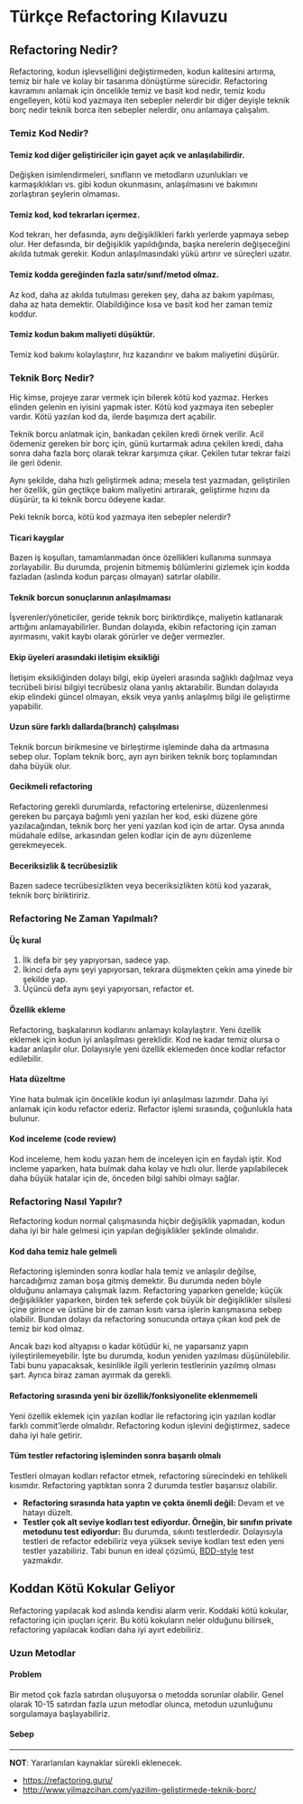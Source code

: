 # Türkçe Refactoring Kılavuzu

## Refactoring Nedir?

Refactoring, kodun işlevselliğini değiştirmeden, kodun kalitesini artırma, temiz bir hale ve kolay bir tasarıma dönüştürme sürecidir. Refactoring kavramını anlamak için öncelikle temiz ve basit kod nedir, temiz kodu engelleyen, kötü kod yazmaya iten sebepler nelerdir bir diğer deyişle teknik borç nedir teknik borca iten sebepler nelerdir, onu anlamaya çalışalım.

### Temiz Kod Nedir?

#### Temiz kod diğer geliştiriciler için gayet açık ve anlaşılabilirdir. 

Değişken isimlendirmeleri, sınıfların ve metodların uzunlukları ve karmaşıklıkları vs. gibi kodun okunmasını, anlaşılmasını ve bakımını zorlaştıran şeylerin olmaması.

#### Temiz kod, kod tekrarları içermez.

Kod tekrarı, her defasında, aynı değişiklikleri farklı yerlerde yapmaya sebep olur. Her defasında, bir değişiklik yapıldığında, başka nerelerin değişeceğini akılda tutmak gerekir. Kodun anlaşılmasındaki yükü artırır ve süreçleri uzatır.

#### Temiz kodda gereğinden fazla satır/sınıf/metod olmaz.

Az kod, daha az akılda tutulması gereken şey, daha az bakım yapılması, daha az hata demektir. Olabildiğince kısa ve basit kod her zaman temiz koddur.

#### Temiz kodun bakım maliyeti düşüktür.

Temiz kod bakımı kolaylaştırır, hız kazandırır ve bakım maliyetini düşürür.

### Teknik Borç Nedir?

Hiç kimse, projeye zarar vermek için bilerek kötü kod yazmaz. Herkes elinden gelenin en iyisini yapmak ister. Kötü kod yazmaya iten sebepler vardır. Kötü yazılan kod da, ilerde başımıza dert açabilir.

Teknik borcu anlatmak için, bankadan çekilen kredi örnek verilir. Acil ödemeniz gereken bir borç için, günü kurtarmak adına çekilen kredi, daha sonra daha fazla borç olarak tekrar karşımıza çıkar. Çekilen tutar tekrar faizi ile geri ödenir. 

Aynı şekilde, daha hızlı geliştirmek adına; mesela test yazmadan, geliştirilen her özellik, gün geçtikçe bakım maliyetini artırarak, geliştirme hızını da düşürür, ta ki teknik borcu ödeyene kadar.

Peki teknik borca, kötü kod yazmaya iten sebepler nelerdir?

#### Ticari kaygılar

Bazen iş koşulları, tamamlanmadan önce özellikleri kullanıma sunmaya zorlayabilir. Bu durumda, projenin bitmemiş bölümlerini gizlemek için kodda fazladan (aslında kodun parçası olmayan) satırlar olabilir.

#### Teknik borcun sonuçlarının anlaşılmaması

İşverenler/yöneticiler, geride teknik borç biriktirdikçe, maliyetin katlanarak arttığını anlamayabilirler. Bundan dolayıda, ekibin refactoring için zaman ayırmasını, vakit kaybı olarak görürler ve değer vermezler.


#### Ekip üyeleri arasındaki iletişim eksikliği 

İletişim eksikliğinden dolayı bilgi, ekip üyeleri arasında sağlıklı dağılmaz veya tecrübeli birisi bilgiyi tecrübesiz olana yanlış aktarabilir. Bundan dolayıda ekip elindeki güncel olmayan, eksik veya yanlış anlaşılmış bilgi ile geliştirme yapabilir. 

#### Uzun süre farklı dallarda(branch) çalışılması

Teknik borcun birikmesine ve birleştirme işleminde daha da artmasına sebep olur. Toplam teknik borç, ayrı ayrı biriken teknik borç toplamından daha büyük olur.

#### Gecikmeli refactoring 

Refactoring gerekli durumlarda, refactoring ertelenirse, düzenlenmesi gereken bu parçaya bağımlı yeni yazılan her kod, eski düzene göre yazılacağından, teknik borç her yeni yazılan kod için de artar. Oysa anında müdahale edilse, arkasından gelen kodlar için de aynı düzenleme gerekmeyecek.

#### Beceriksizlik & tecrübesizlik

Bazen sadece tecrübesizlikten veya beceriksizlikten kötü kod yazarak, teknik borç biriktiririz.

### Refactoring Ne Zaman Yapılmalı?

#### Üç kural

1. İlk defa bir şey yapıyorsan, sadece yap.
2. İkinci defa aynı şeyi yapıyorsan, tekrara düşmekten çekin ama yinede bir şekilde yap.
3. Üçüncü defa aynı şeyi yapıyorsan, refactor et.

#### Özellik ekleme

Refactoring, başkalarının kodlarını anlamayı kolaylaştırır. Yeni özellik eklemek için kodun iyi anlaşılması gereklidir. Kod ne kadar temiz olursa o kadar anlaşılır olur. Dolayısıyle yeni özellik eklemeden önce kodlar refactor edilebilir.

#### Hata düzeltme

Yine hata bulmak için öncelikle kodun iyi anlaşılması lazımdır. Daha iyi anlamak için kodu refactor ederiz. Refactor işlemi sırasında, çoğunlukla hata bulunur. 

#### Kod inceleme (code review)

Kod inceleme, hem kodu yazan hem de inceleyen için en faydalı iştir. Kod incleme yaparken, hata bulmak daha kolay ve hızlı olur. İlerde yapılabilecek daha büyük hatalar için de, önceden bilgi sahibi olmayı sağlar.

### Refactoring Nasıl Yapılır?

Refactoring kodun normal çalışmasında hiçbir değişiklik yapmadan, kodun daha iyi bir hale gelmesi için yapılan değişiklikler şeklinde olmalıdır.

#### Kod daha temiz hale gelmeli

Refactoring işleminden sonra kodlar hala temiz ve anlaşılır değilse, harcadığımız zaman boşa gitmiş demektir. Bu durumda neden böyle olduğunu anlamaya çalışmak lazım. Refactoring yaparken genelde; küçük değişiklikler yaparken, birden tek seferde çok büyük bir değişiklikler silsilesi içine girince ve üstüne bir de zaman kısıtı varsa işlerin karışmasına sebep olabilir. Bundan dolayı da refactoring sonucunda ortaya çıkan kod pek de temiz bir kod olmaz.

Ancak bazı kod altyapısı o kadar kötüdür ki, ne yaparsanız yapın iyileştirilemeyebilir. İşte bu durumda, kodun yeniden yazılması düşünülebilir. Tabi bunu yapacaksak, kesinlikle ilgili yerlerin testlerinin yazılmış olması şart. Ayrıca biraz zaman ayırmak da gerekli.

#### Refactoring sırasında yeni bir özellik/fonksiyonelite eklenmemeli

Yeni özellik eklemek için yazılan kodlar ile refactoring için yazılan kodlar farklı commit'lerde olmalıdır. Refactoring kodun işlevini değiştirmez, sadece daha iyi hale getirir.

#### Tüm testler refactoring işleminden sonra başarılı olmalı

Testleri olmayan kodları refactor etmek, refactoring sürecindeki en tehlikeli kısımdır. Refactoring yaptıktan sonra 2 durumda testler başarısız olabilir.

- **Refactoring sırasında hata yaptın ve çokta önemli değil:** Devam et ve hatayı düzelt.
- **Testler çok alt seviye kodları test ediyordur. Örneğin, bir sınıfın private metodunu test ediyordur:** Bu durumda, sıkıntı testlerdedir. Dolayısıyla testleri de refactor edebiliriz veya yüksek seviye kodları test eden yeni testler yazabiliriz. Tabi bunun en ideal çözümü, [BDD-style](https://en.wikipedia.org/wiki/Behavior-driven_development) test yazmakdır.

## Koddan Kötü Kokular Geliyor

Refactoring yapılacak kod aslında kendisi alarm verir. Koddaki kötü kokular, refactoring için ipuçları içerir. Bu kötü kokuların neler olduğunu bilirsek, refactoring yapılacak kodları daha iyi ayırt edebiliriz.

### Uzun Metodlar

#### Problem

Bir metod çok fazla satırdan oluşuyorsa o metodda sorunlar olabilir. Genel olarak 10-15 satırdan fazla uzun metodlar olunca, metodun uzunluğunu sorgulamaya başlayabiliriz.

#### Sebep



---

**NOT**: Yararlanılan kaynaklar sürekli eklenecek. 

- https://refactoring.guru/
- http://www.yilmazcihan.com/yazilim-gelistirmede-teknik-borc/
